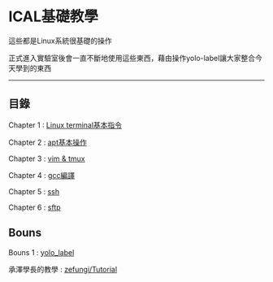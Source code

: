 # ICAL基礎教學
這些都是Linux系統很基礎的操作

正式進入實驗室後會一直不斷地使用這些東西，藉由操作yolo-label讓大家整合今天學到的東西

---

## 目錄

Chapter 1 : [Linux terminal基本指令](./01-Linux-terminal.md)

Chapter 2 : [apt基本操作](./02-apt.md)

Chapter 3 : [vim & tmux](./03-vim.md)

Chapter 4 : [gcc編譯](./04-gcc.md)

Chapter 5 : [ssh](./05-ssh.md)

Chapter 6 : [sftp](./06-sftp.md)

## Bouns

Bouns 1 : [yolo_label](./label.md)

承澤學長的教學 : [zefungi/Tutorial](https://github.com/zefungi/Tutorial/)
